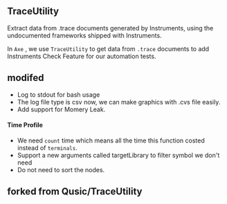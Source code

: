 ## TraceUtility

Extract data from .trace documents generated by Instruments, using the undocumented frameworks shipped with Instruments.

In `Axe` , we use `TraceUtility` to get data from `.trace` documents to add Instruments Check Feature for our automation tests.

## modifed

* Log to stdout for bash usage
* The log file type is csv now, we can make graphics with .cvs file easily.
* Add support for Momery Leak.

#### Time Profile

* We need `count` time which means all the time this function costed instead of `terminals`. 
* Support a new arguments called targetLibrary to filter symbol we don't need 
* Do not need to sort the nodes.


## forked from Qusic/TraceUtility